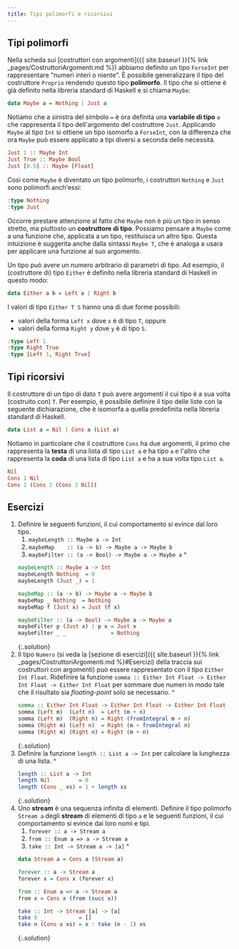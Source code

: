 ```yaml
---
title: Tipi polimorfi e ricorsivi
---
```


## Tipi polimorfi

Nella scheda sui [costruttori con argomenti]({{ site.baseurl }}{%
link _pages/CostruttoriArgomenti.md %}) abbiamo definito un tipo
`ForseInt` per rappresentare "numeri interi o niente". È possibile
generalizzare il tipo del costruttore `Proprio` rendendo questo tipo
**polimorfo**. Il tipo che si ottiene è già definito nella libreria
standard di Haskell e si chiama `Maybe`:

``` haskell
data Maybe a = Nothing | Just a
```

Notiamo che a sinistra del simbolo `=` è ora definita una
**variabile di tipo** `a` che rappresenta il tipo dell'argomento del
costruttore `Just`. Applicando `Maybe` al tipo `Int` si ottiene un
tipo isomorfo a `ForseInt`, con la differenza che ora `Maybe` può
essere applicato a tipi diversi a seconda delle necessità.

``` haskell
Just 1 :: Maybe Int
Just True :: Maybe Bool
Just [0.5] :: Maybe [Float]
```

Così come `Maybe` è diventato un tipo polimorfo, i costruttori
`Nothing` e `Just` sono polimorfi anch'essi:

``` haskell
:type Nothing
:type Just
```

Occorre prestare attenzione al fatto che `Maybe` non è più un tipo
in senso stretto, ma piuttosto un **costruttore di tipo**. Possiamo
pensare a `Maybe` come a una funzione che, applicata a un tipo,
restituisca un altro tipo. Questa intuizione è suggerita anche dalla
sintassi `Maybe T`, che è analoga a usara per applicare una funzione
al suo argomento.

Un tipo può avere un numero arbitrario di parametri di tipo. Ad
esempio, il (costruttore di) tipo `Either` è definito nella libreria
standard di Haskell in questo modo:

``` haskell
data Either a b = Left a | Right b
```

I valori di tipo `Either T S` hanno una di due forme possibili:

* valori della forma `Left x` dove `x` è di tipo `T`, oppure
* valori della forma `Right y` dove `y` è di tipo `S`.

``` haskell
:type Left 1
:type Right True
:type [Left 1, Right True]
```

## Tipi ricorsivi

Il costruttore di un tipo di dato `T` può avere argomenti il cui
tipo è a sua volta (costruito con) `T`. Per esempio, è possibile
definire il tipo delle liste con la seguente dichiarazione, che è
isomorfa a quella predefinita nella libreria standard di Haskell.

``` haskell
data List a = Nil | Cons a (List a)
```

Notiamo in particolare che il costruttore `Cons` ha due argomenti,
il primo che rappresenta la **testa** di una lista di tipo `List a`
e ha tipo `a` e l'altro che rappresenta la **coda** di una lista di
tipo `List a` e ha a sua volta tipo `List a`.

``` haskell
Nil
Cons 1 Nil
Cons 1 (Cons 2 (Cons 3 Nil))
```

## Esercizi

1. Definire le seguenti funzioni, il cui comportamento si evince dal
   loro tipo.
   1. `maybeLength :: Maybe a -> Int`
   2. `maybeMap    :: (a -> b) -> Maybe a -> Maybe b`
   3. `maybeFilter :: (a -> Bool) -> Maybe a -> Maybe a`
   ^
   ``` haskell
   maybeLength :: Maybe a -> Int
   maybeLength Nothing  = 0
   maybeLength (Just _) = 1

   maybeMap :: (a -> b) -> Maybe a -> Maybe b
   maybeMap _ Nothing  = Nothing
   maybeMap f (Just x) = Just (f x)

   maybeFilter :: (a -> Bool) -> Maybe a -> Maybe a
   maybeFilter p (Just x) | p x = Just x
   maybeFilter _ _              = Nothing
   ```
   {:.solution}
2. Il tipo `Numero` (si veda la [sezione di esercizi]({{
   site.baseurl }}{% link _pages/CostruttoriArgomenti.md
   %}#Esercizi) della traccia sui costruttori con argomenti) può
   essere rappresentato con il tipo `Either Int Float`. Ridefinire
   la funzione `somma :: Either Int Float -> Either Int Float ->
   Either Int Float` per sommare due numeri in modo tale che il
   risultato sia *floating-point* solo se necessario.
   ^
   ``` haskell
   somma :: Either Int Float -> Either Int Float -> Either Int Float
   somma (Left m)  (Left n)  = Left (m + n)
   somma (Left m)  (Right n) = Right (fromIntegral m + n)
   somma (Right m) (Left n)  = Right (m + fromIntegral n)
   somma (Right m) (Right n) = Right (m + n)
   ```
   {:.solution}
3. Definire la funzione `length :: List a -> Int` per calcolare la
   lunghezza di una lista.
   ^
   ``` haskell
   length :: List a -> Int
   length Nil         = 0
   length (Cons _ xs) = 1 + length xs
   ```
   {:.solution}
4. Uno **stream** è una sequenza infinita di elementi. Definire il
   tipo polimorfo `Stream a` degli **stream** di elementi di tipo
   `a` e le seguenti funzioni, il cui comportamento si evince dai
   loro nomi e tipi.
   1. `forever :: a -> Stream a`
   2. `from :: Enum a => a -> Stream a`
   3. `take :: Int -> Stream a -> [a]`
   ^
   ``` haskell
   data Stream a = Cons a (Stream a)

   forever :: a -> Stream a
   forever x = Cons x (forever x)

   from :: Enum a => a -> Stream a
   from x = Cons x (from (succ x))

   take :: Int -> Stream [a] -> [a]
   take 0 _           = []
   take n (Cons x xs) = x : take (n - 1) xs
   ```
   {:.solution}
